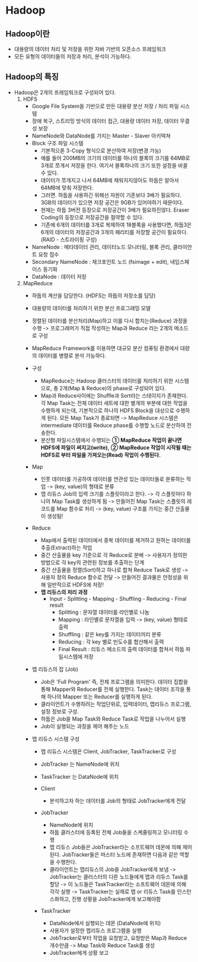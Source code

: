 # Hadoop

## Hadoop이란
- 대용량의 데이터 처리 및 저장을 위한 자바 기반의 오픈소스 프레임워크
- 모든 유형의 데이터들의 저장과 처리, 분석이 가능하다.

## Hadoop의 특징
- Hadoop은 2개의 프레임워크로 구성되어 있다.
    1. HDFS
        - Google File System을 기반으로 만든 대용량 분산 저장 / 처리 파일 시스템
        - 장애 복구, 스트리밍 방식의 데이터 접근, 대용량 데이터 저장, 데이터 무결성 보장
        - NameNode와 DataNode를 가지는 Master - Slaver 아키텍쳐
        - Block 구조 파일 시스템
            - 기본적으론 3-Copy 형식으로 분산하여 저장(변경 가능)
            - 예를 들어 200MB의 크기의 데이터를 하나의 블록의 크기를 64MB로 3개로 쪼개서 저장을 한다. 여기서 블록하나의 크기 또한 설정을 바꿀 수 있다.
            - 데이터가 쪼개지고 나서 64MB에 채워지지않아도 하둡은 알아서 64MB에 맞춰 저장한다.
            - 그러면. 하둡을 사용하긴 위해선 자원이 기존보다 3배가 필요하다. 3GB의 데이터가 있으면 저장 공간은 9GB가 있어야하기 때문이다.
            - 현재는 하둡 3버전 등장으로 저장공간이 3배가 필요하진않다. Eraser Coding의 등장으로 저장공간을 절약할 수 있다.
            - 기존에 6개의 데이터를 3개로 복제하여 18블록을 사용했다면, 하둡3은 6개의 데이터의 저장공간과 3개의 패리티를 저장할 공간이 필요하다. (RAID - 스트라이핑 구성)
        - NameNode : 메타데이터 관리, 데이터노드 모니터링, 블록 관리, 클라이언트 요청 접수
        - Secondary NameNode : 체크포인트 노드 (fsimage + edit), 네임스페이스 동기화
        - DataNode : 데이터 저장
    2. MapReduce
        - 하둡의 계산을 담당한다. (HDFS는 하둡의 저장소를 담당)
        - 대용량의 데이터를 처리하기 위한 분산 프로그래밍 모델
        - 정렬된 데이터를 분산처리(Map)하고 이를 다시 합치는(Reduce) 과정을 수행 -> 프로그래머가 직접 작성하는 Map과 Reduce 라는 2개의 메소드로 구성
        - MapReduce Framework를 이용하면 대규모 분산 컴퓨팅 환경에서 대량의 데이터를 병렬로 분석 가능하다.
        - 구성
            - MapReduce는 Hadoop 클러스터의 데이터를 처리하기 위한 시스템으로, 총 2개(Map & Reduce)의 phase로 구성되어 있다.
            - Map과 Reduce사이에는 Shuffle과 Sort라는 스테이지가 존재한다. 각 Map Task는 전체 데이터 세트에 대한 별개의 부분에 대한 작업을 수행하게 되는데, 기본적으로 하나의 HDFS Block을 대상으로 수행하게 된다. 모든 Map Task가 종료되면 -> MapReduce 시스템은 intermediate 데이터를 Reduce phase를 수행할 노드로 분산하여 전송한다.
            - 분산형 파일시스템에서 수행되는
            **① MapReduce 작업이 끝나면 HDFS에 파일이 써지고(write),**
            **② MapReduce 작업이 시작될 때는 HDFS로 부터 파일을 가져오는(Read) 작업이 수행된다.**
        - Map
            - 인풋 데이터를 가공하여 데이터를 연관성 있는 데이터들로 분류하는 작업 -> (key, value)의 형태로 분류
            - 맵 리듀스 Job의 입력 크기를 스플릿이라고 한다. -> 각 스플릿마다 하나의 Map Task를 생성하게 됨 -> 만들어진 Map Task는 스플릿의 레코드를 Map 함수로 처리 -> (key, value) 구조를 가지는 중간 산출물이 생성됨!
        - Reduce
            - Map에서 출력된 데이터에서 중복 데이터를 제거하고 원하는 데이터를 추출(Extract)하는 작업
            - 중간 산출물을 key 기준으로 각 Reduce로 분배 -> 사용자가 정의한 방법으로 각 key의 관련된 정보를 추출하는 단계
            - 중간 산출물을 정렬(Sort)하고 하나로 합쳐 Reduce Task로 생성 -> 사용자 정의 Reduce 함수로 전달 -> 만들어진 결과물은 안정성을 위해 일반적으로 HDFS에 저장!
            - **맵 리듀스의 처리 과정**
                - Input - Splitting - Mapping - Shuffling - Reducing - Final result
                    - Splitting : 문자열 데이터를 라인별로 나눔
                    - Mapping : 라인별로 문자열을 입력 -> (key, value) 형태로 출력
                    - Shuffling : 같은 key를 가지는 데이터끼리 분류
                    - Reducing : 각 key 별로 빈도수를 합산해서 출력
                    - Final Result : 리듀스 메소드의 출력 데이터를 합쳐서 하둡 파일시스템에 저장
        
        - 맵 리듀스의 잡 (Job)
            - Job은 'Full Program' 즉, 전체 프로그램을 의미한다. 데이터 집합을 통해 Mapper와 Reducer를 전체 실행한다. Task는 데이터 조각을 통해 하나의 Mapper 또는 Reducer를 실행하게 된다.
            - 클라이언트가 수행하려는 작업단위로, 입력데이터, 맵리듀스 프로그램, 설정 정보로 구성.
            - 하둡은 Job을 Map Task와 Reduce Task로 작업을 나누어서 실행
            - Job이 실행되는 과정을 제어 해주는 노드
        
        - 맵 리듀스 시스템 구성
            - 맵 리듀스 시스템은 Client, JobTracker, TaskTracker로 구성
            - JobTracker 는 NameNode에 위치
            - TaskTracker 는 DataNode에 위치

            - Client
                - 분석하고자 하는 데이터를 Job의 형태로 JobTracker에게 전달

            - JobTracker
                - NameNode에 위치
                - 하둡 클러스터에 등록된 전체 Job들을 스케줄링하고 모니터링 수행
                - 맵 리듀스 Job들은 JobTracker라는 소프트웨어 데몬에 의해 제어된다. JobTracker들은 마스터 노드에 존재하면 다음과 같은 역할을 수행한다.
                - 클라이언트는 맵리듀스의 Job을 JobTracker에게 보냄 -> JobTracker는 클러스터의 다른 노드들에게 맵과 리듀스 Task를 할당 -> 이 노드들은 TaskTracker라는 소프트웨어 데몬에 의해 각각 실행 -> TaskTracker는 실제로 맵 or 리듀스 Task를 인스턴스화하고, 진행 상황을 JobTracker에게 보고해야함

            - TaskTracker
                - DataNode에서 실행되는 데몬 (DataNode에 위치)
                - 사용자가 설정한 맵리듀스 프로그램을 실행
                - JobTracker로부터 작업을 요청받고, 요청받은 Map과 Reduce 개수만큼 -> Map Task와 Reduce Task를 생성
                - JobTracker에게 상황 보고